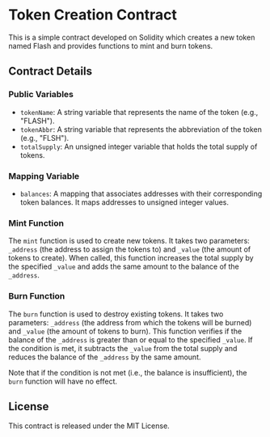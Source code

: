 # Token Creation Contract

This is a simple contract developed on Solidity which creates a new token named Flash and provides functions to mint and burn tokens.

## Contract Details

### Public Variables

- `tokenName`: A string variable that represents the name of the token (e.g., "FLASH").
- `tokenAbbr`: A string variable that represents the abbreviation of the token (e.g., "FLSH").
- `totalSupply`: An unsigned integer variable that holds the total supply of tokens.

### Mapping Variable

- `balances`: A mapping that associates addresses with their corresponding token balances. It maps addresses to unsigned integer values.

### Mint Function

The `mint` function is used to create new tokens. It takes two parameters: `_address` (the address to assign the tokens to) and `_value` (the amount of tokens to create). When called, this function increases the total supply by the specified `_value` and adds the same amount to the balance of the `_address`.

### Burn Function

The `burn` function is used to destroy existing tokens. It takes two parameters: `_address` (the address from which the tokens will be burned) and `_value` (the amount of tokens to burn). This function verifies if the balance of the `_address` is greater than or equal to the specified `_value`. If the condition is met, it subtracts the `_value` from the total supply and reduces the balance of the `_address` by the same amount.

Note that if the condition is not met (i.e., the balance is insufficient), the `burn` function will have no effect.

## License

This contract is released under the MIT License.
